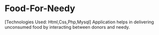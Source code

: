 # Food-For-Needy
[Technologies Used: Html,Css,Php,Mysql]
Application helps in delivering unconsumed food by interacting between donors and needy.

